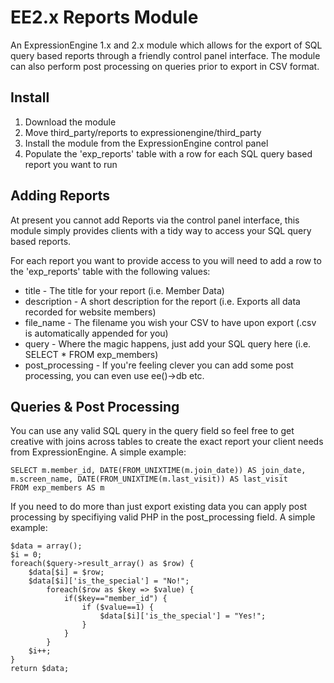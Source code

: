 EE2.x Reports Module
=====================

An ExpressionEngine 1.x and 2.x module which allows for the export of SQL query based reports through a friendly control panel interface. The module can also perform post processing on queries prior to export in CSV format.

Install
-------

1. Download the module
2. Move third\_party/reports to expressionengine/third\_party
3. Install the module from the ExpressionEngine control panel
5. Populate the 'exp_reports' table with a row for each SQL query based report you want to run

Adding Reports
--------------

At present you cannot add Reports via the control panel interface, this module simply provides clients with a tidy way to access your SQL query based reports.

For each report you want to provide access to you will need to add a row to the 'exp_reports' table with the following values:

* title - The title for your report (i.e. Member Data)
* description - A short description for the report (i.e. Exports all data recorded for website members)
* file_name - The filename you wish your CSV to have upon export (.csv is automatically appended for you)
* query - Where the magic happens, just add your SQL query here (i.e. SELECT * FROM exp_members)
* post_processing - If you're feeling clever you can add some post processing, you can even use ee()->db etc.

Queries & Post Processing
-------------------------

You can use any valid SQL query in the query field so feel free to get creative with joins across tables to create the exact report your client needs from ExpressionEngine. A simple example:

```
SELECT m.member_id, DATE(FROM_UNIXTIME(m.join_date)) AS join_date, m.screen_name, DATE(FROM_UNIXTIME(m.last_visit)) AS last_visit
FROM exp_members AS m
```

If you need to do more than just export existing data you can apply post processing by specifiying valid PHP in the post_processing field. A simple example:

```
$data = array();
$i = 0;
foreach($query->result_array() as $row) {
    $data[$i] = $row;
    $data[$i]['is_the_special'] = "No!";
        foreach($row as $key => $value) {
            if($key=="member_id") {
                if ($value==1) {
                    $data[$i]['is_the_special'] = "Yes!";
                }
            }
        }
    $i++;
}
return $data;
```
